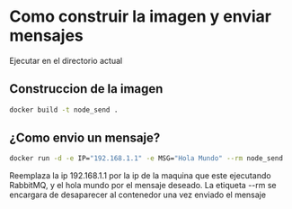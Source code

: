 # Como construir la imagen y enviar mensajes

Ejecutar en el directorio actual
## Construccion de la imagen
```bash
docker build -t node_send .
```

## ¿Como envio un mensaje?

```bash
docker run -d -e IP="192.168.1.1" -e MSG="Hola Mundo" --rm node_send
```
Reemplaza la ip 192.168.1.1 por la ip de la maquina que este ejecutando RabbitMQ, y el hola mundo por el mensaje deseado. La etiqueta --rm se encargara de desaparecer al contenedor una vez enviado el mensaje